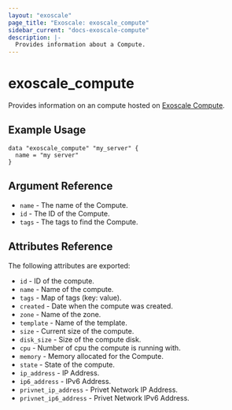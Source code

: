 ```yaml
---
layout: "exoscale"
page_title: "Exoscale: exoscale_compute"
sidebar_current: "docs-exoscale-compute"
description: |-
  Provides information about a Compute.
---
```


# exoscale\_compute

Provides information on an compute hosted on [Exoscale Compute][exocompute].

[exocompute]: https://www.exoscale.com/compute/

## Example Usage

```hcl
data "exoscale_compute" "my_server" {
  name = "my server"
}
```

## Argument Reference

* `name` - The name of the Compute.
* `id` - The ID of the Compute.
* `tags` - The tags to find the Compute.

## Attributes Reference

The following attributes are exported:

* `id` - ID of the compute.
* `name` - Name of the compute.
* `tags` - Map of tags (key: value).
* `created` - Date when the compute was created.
* `zone` - Name of the zone.
* `template` - Name of the template.
* `size` - Current size of the compute.
* `disk_size` - Size of the compute disk.
* `cpu` - Number of cpu the compute is running with.
* `memory` - Memory allocated for the Compute.
* `state` - State of the compute.
* `ip_address` - IP Address.
* `ip6_address` - IPv6 Address.
* `privnet_ip_address` - Privet Network IP Address.
* `privnet_ip6_address` - Privet Network IPv6 Address.